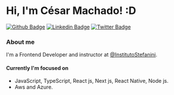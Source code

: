 <!-- ### Hi there 👋 -->

<!--
**cesar-machado/cesar-machado** is a ✨ _special_ ✨ repository because its `README.md` (this file) appears on your GitHub profile.

Here are some ideas to get you started:

- 🔭 I’m currently working on ...
- 🌱 I’m currently learning ...
- 👯 I’m looking to collaborate on ...
- 🤔 I’m looking for help with ...
- 💬 Ask me about ...
- 📫 How to reach me: ...
- 😄 Pronouns: ...
- ⚡ Fun fact: ...
-->

# Hi, I'm César Machado! :D

[![Github Badge](https://img.shields.io/badge/-Github-000?style=flat-square&logo=Github&logoColor=white&link=https://github.com/cesar-machado)](https://github.com/cesar-machado)
[![Linkedin Badge](https://img.shields.io/badge/-LinkedIn-blue?style=flat-square&logo=Linkedin&logoColor=white&link=https://www.linkedin.com/in/cesar-mach//)](https://www.linkedin.com/in/cesar-mach/)
[![Twitter Badge](https://img.shields.io/badge/-Twitter-1ca0f1?style=flat-square&labelColor=1ca0f1&logo=twitter&logoColor=white&link=https://twitter.com/cesarmach30/)](https://twitter.com/cesarmach30/)


### About me
I'm a Frontend Developer and instructor at [@InstitutoStefanini](https://institutostefaniniead.com.br/ead/).

#### Currently I'm focused on

- JavaScript, TypeScript, React js, Next js, React Native, Node js.
- Aws and Azure.
